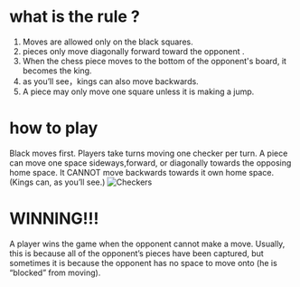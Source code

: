 # what is the rule ?
1. Moves are allowed only on the black squares.
2. pieces only move diagonally forward toward the opponent .
3. When the chess piece moves to the bottom of the opponent's board, it becomes the king.
4. as you’ll see，kings can also move backwards.
5. A piece may only move one square unless it is making a jump.
# how to play
Black moves first. Players take turns moving one checker per turn. A piece can move one space sideways,forward, or diagonally towards the opposing home space. It CANNOT move backwards towards it own home space. (Kings can, as you’ll see.)
![Checkers](https://i.loli.net/2021/05/18/KXzCV2id3oAZbI7.png)
# WINNING!!!
A player wins the game when the opponent cannot make a move. Usually, this is because all of the opponent’s pieces have been captured, but sometimes it is because the opponent has no space to move onto (he is “blocked” from moving).